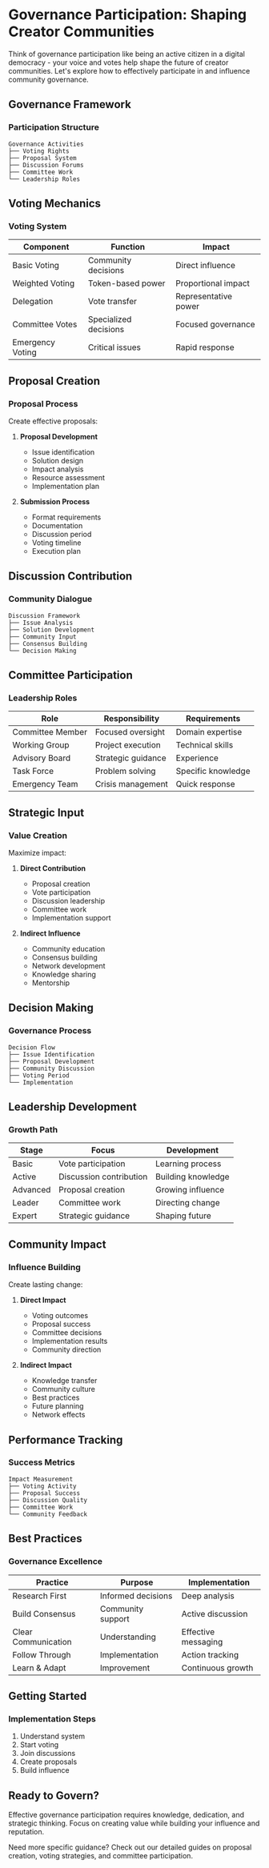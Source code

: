 # Governance Participation: Shaping Creator Communities

Think of governance participation like being an active citizen in a digital democracy - your voice and votes help shape the future of creator communities. Let's explore how to effectively participate in and influence community governance.

## Governance Framework

### Participation Structure
```
Governance Activities
├── Voting Rights
├── Proposal System
├── Discussion Forums
├── Committee Work
└── Leadership Roles
```

## Voting Mechanics

### Voting System
| Component | Function | Impact |
|-----------|----------|---------|
| Basic Voting | Community decisions | Direct influence |
| Weighted Voting | Token-based power | Proportional impact |
| Delegation | Vote transfer | Representative power |
| Committee Votes | Specialized decisions | Focused governance |
| Emergency Voting | Critical issues | Rapid response |

## Proposal Creation

### Proposal Process
Create effective proposals:
1. **Proposal Development**
   - Issue identification
   - Solution design
   - Impact analysis
   - Resource assessment
   - Implementation plan

2. **Submission Process**
   - Format requirements
   - Documentation
   - Discussion period
   - Voting timeline
   - Execution plan

## Discussion Contribution

### Community Dialogue
```
Discussion Framework
├── Issue Analysis
├── Solution Development
├── Community Input
├── Consensus Building
└── Decision Making
```

## Committee Participation

### Leadership Roles
| Role | Responsibility | Requirements |
|------|----------------|--------------|
| Committee Member | Focused oversight | Domain expertise |
| Working Group | Project execution | Technical skills |
| Advisory Board | Strategic guidance | Experience |
| Task Force | Problem solving | Specific knowledge |
| Emergency Team | Crisis management | Quick response |

## Strategic Input

### Value Creation
Maximize impact:
1. **Direct Contribution**
   - Proposal creation
   - Vote participation
   - Discussion leadership
   - Committee work
   - Implementation support

2. **Indirect Influence**
   - Community education
   - Consensus building
   - Network development
   - Knowledge sharing
   - Mentorship

## Decision Making

### Governance Process
```
Decision Flow
├── Issue Identification
├── Proposal Development
├── Community Discussion
├── Voting Period
└── Implementation
```

## Leadership Development

### Growth Path
| Stage | Focus | Development |
|-------|-------|-------------|
| Basic | Vote participation | Learning process |
| Active | Discussion contribution | Building knowledge |
| Advanced | Proposal creation | Growing influence |
| Leader | Committee work | Directing change |
| Expert | Strategic guidance | Shaping future |

## Community Impact

### Influence Building
Create lasting change:
1. **Direct Impact**
   - Voting outcomes
   - Proposal success
   - Committee decisions
   - Implementation results
   - Community direction

2. **Indirect Impact**
   - Knowledge transfer
   - Community culture
   - Best practices
   - Future planning
   - Network effects

## Performance Tracking

### Success Metrics
```
Impact Measurement
├── Voting Activity
├── Proposal Success
├── Discussion Quality
├── Committee Work
└── Community Feedback
```

## Best Practices

### Governance Excellence
| Practice | Purpose | Implementation |
|----------|----------|----------------|
| Research First | Informed decisions | Deep analysis |
| Build Consensus | Community support | Active discussion |
| Clear Communication | Understanding | Effective messaging |
| Follow Through | Implementation | Action tracking |
| Learn & Adapt | Improvement | Continuous growth |

## Getting Started

### Implementation Steps
1. Understand system
2. Start voting
3. Join discussions
4. Create proposals
5. Build influence

## Ready to Govern?

Effective governance participation requires knowledge, dedication, and strategic thinking. Focus on creating value while building your influence and reputation.

Need more specific guidance? Check out our detailed guides on proposal creation, voting strategies, and committee participation. 